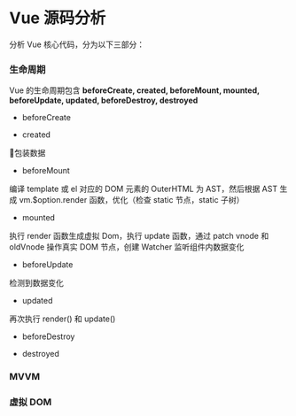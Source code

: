 # Vue 源码分析

分析 Vue 核心代码，分为以下三部分：

### 生命周期

Vue 的生命周期包含 **beforeCreate, created, beforeMount, mounted, beforeUpdate, updated, beforeDestroy, destroyed**

- beforeCreate

- created

包装数据

- beforeMount

编译 template 或 el 对应的 DOM 元素的 OuterHTML 为 AST，然后根据 AST 生成 vm.$option.render 函数，优化（检查 static 节点，static 子树）

- mounted

执行 render 函数生成虚拟 Dom，执行 update 函数，通过 patch vnode 和 oldVnode 操作真实 DOM 节点，创建 Watcher 监听组件内数据变化

- beforeUpdate

检测到数据变化

- updated

再次执行 render() 和 update()

- beforeDestroy

- destroyed

### MVVM

### 虚拟 DOM
